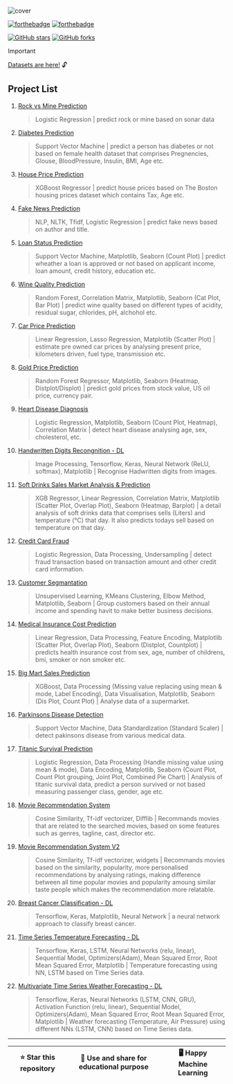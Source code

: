 <!-- ![data](assets/cover/cover.jpg) -->

![cover](https://github.com/IdealisticINTJ/ml-beginner-portfolio/assets/65449934/eafef774-5b6e-4591-acc0-7a4652d54c44)


[![forthebadge](https://forthebadge.com/images/badges/built-with-swag.svg)](https://forthebadge.com) [![forthebadge](https://forthebadge.com/images/badges/powered-by-coffee.svg)](https://forthebadge.com)

[![GitHub stars](https://img.shields.io/github/stars/IdealisticINTJ/ml-beginner-portfolio.svg?style=social)](https://github.com/IdealisticINTJ/ml-beginner-portfolio/stargazers)
[![GitHub forks](https://img.shields.io/github/forks/IdealisticINTJ/ml-beginner-portfolio?style=flat&label=Forks&color=1082c3)](https://github.com/IdealisticINTJ/ml-beginner-portfolio/forks)


> [!IMPORTANT]  
> [Datasets are here!](https://github.com/IdealisticINTJ/ml-beginner-portfolio/blob/main/datasets/dataset_info.md) 🔓

## Project List

1.  [Rock vs Mine Prediction](01-Rock-vs-Mine-Prediction/Rock_vs_Mine_Prediction.ipynb)
    > Logistic Regression | predict rock or mine based on sonar data
2.  [Diabetes Prediction](02-Diabetes-Prediction/Diabetes_Prediction.ipynb)
    > Support Vector Machine | predict a person has diabetes or not based on female health dataset that comprises Pregnencies, Glouse, BloodPressure, Insulin, BMI, Age etc.
3.  [House Price Prediction](03-House-Price-Prediction/House_Price_Prediction.ipynb)
    > XGBoost Regressor | predict house prices based on The Boston housing prices dataset which contains Tax, Age etc.
4.  [Fake News Prediction](04-Fake-News-Prediction/Fake_News_Prediction.ipynb)
    > NLP, NLTK, Tfidf, Logistic Regression | predict fake news based on author and title.
5.  [Loan Status Prediction](05-Loan-Status-Prediction/Loan_Status_Prediction.ipynb)
    > Support Vector Machine, Matplotlib, Seaborn (Count Plot) | predict wheather a loan is approved or not based on applicant income, loan amount, credit history, education etc.
6.  [Wine Quality Prediction](06-Wine-Quality-Prediction/Wine_Quality_Prediction.ipynb)
    > Random Forest, Correlation Matrix, Matplotlib, Seaborn (Cat Plot, Bar Plot) | predict wine quality based on different types of acidity, residual sugar, chlorides, pH, alchohol etc.
7.  [Car Price Prediction](07-Car-Price-Prediction/Car_Price_Prediction.ipynb)
    > Linear Regression, Lasso Regression, Matplotlib (Scatter Plot) | estimate pre owned car prices by analysing present price, kilometers driven, fuel type, transmission etc.
8.  [Gold Price Prediction](08-Gold-Price-Prediction/Gold_Price_Prediction.ipynb)
    > Random Forest Regressor, Matplotlib, Seaborn (Heatmap, Distplot/Displot) | predict gold prices from stock value, US oil price, currency pair.
9.  [Heart Disease Diagnosis](09-Heart-Disease-Detection/Heart_Disease_Detection.ipynb)
    > Logistic Regression, Matplotlib, Seaborn (Count Plot, Heatmap), Correlation Matrix | detect heart disease analysing age, sex, cholesterol, etc.
10. [Handwritten Digits Recongnition - DL](10-DL-Handwritten-Digit-Recognition/Handwritten_Digit_Recognition.ipynb)
    > Image Processing, Tensorflow, Keras, Neural Network (ReLU, softmax), Matplotlib | Recognise Hadwritten digits from images.
11. [Soft Drinks Sales Market Analysis & Prediction](11-Soft-Drinks-Sales-Market-Analysis-and-Prediction/Soft_drinks_Sales_Market_Analysis_and_Prediction_final.ipynb)
    > XGB Regressor, Linear Regression, Correlation Matrix, Matplotlib (Scatter Plot, Overlap Plot), Seaborn (Heatmap, Barplot) | a detail analysis of soft drinks data that comprises sells (Liters) and temperature (&deg;C) that day. It also predicts todays sell based on temperature on that day.
12. [Credit Card Fraud](12-Credit-Card-Fraud-Detection/Credit_Card_Fraud_Detection.ipynb)
    > Logistic Regression, Data Processing, Undersampling | detect fraud transaction based on transaction amount and other credit card information.
13. [Customer Segmantation](13-Customer-Segmentation/Customer_Segmentation.ipynb)
    > Unsupervised Learning, KMeans Clustering, Elbow Method, Matplotlib, Seaborn | Group customers based on their annual income and spending havit to make better business decisions.
14. [Medical Insurance Cost Prediction](14-Medical-Insurance-Cost-Prediction/Medical_Insurance_Cost_Prediction.ipynb)
    > Linear Regression, Data Processing, Feature Encoding, Matplotlib (Scatter Plot, Overlap Plot), Seaborn (Distplot, Countplot) | predicts health insurance cost from sex, age, number of childrens, bmi, smoker or non smoker etc.
15. [Big Mart Sales Prediction](15-Big-Mart-Sales-Prediction/Supermarket_Sales_Prediction.ipynb)
    > XGBoost, Data Processing (Missing value replacing using mean & mode, Label Encoding), Data Visualisation, Matplotlib, Seaborn (Dis Plot, Count Plot) | Analyse data of a supermarket.
16. [Parkinsons Disease Detection](16-Parkinsons-Disease-Detection/Parkinsons_Disease_Detection.ipynb)
    > Support Vector Machine, Data Standardization (Standard Scaler) | detect pakinsons disease from various medical data.
17. [Titanic Survival Prediction](17-Titanic-Survival-Prediction/Titanic_Survival_Prediction.ipynb)
    > Logistic Regression, Data Processing (Handle missing value using mean & mode), Data Encoding, Matplotlib, Seaborn (Count Plot, Count Plot grouping, Joint Plot, Combined Pie Chart) | Analysis of titanic survival data, predict a person survived or not based measuring passenger class, gender, age etc.
18. [Movie Recommendation System](18-Movie-Recommendation-System/Movie_Recommendation_System.ipynb)
    > Cosine Similarity, Tf-idf vectorizer, Difflib | Recommands movies that are related to the searched movies, based on some features such as genres, tagline, cast, director etc.
19. [Movie Recommendation System V2](19-Movie-Recommendation-System-V2/Movie_Recommendation_System_V2.ipynb)
    > Cosine Similarity, Tf-idf vectorizer, widgets | Recommands movies based on the similarity, popularity, more personalised recommendations by analysing ratings, making difference between all time popular movies and popularity amoung similar taste people which makes the recommendation more relatable.
20. [Breast Cancer Classification - DL](20-DL-Breast-Cancer-Classification/Breast_Cancer_Classification_with_NN.ipynb)
    > Tensorflow, Keras, Matplotlib, Neural Network | a neural network approach to classify breast cancer.
21. [Time Series Temperature Forecasting - DL](21-DL-Time-Series-Temperature-Forecasting/Time_Series_Temperature_Forcasting.ipynb)
    > Tensorflow, Keras, LSTM, Neural Networks (relu, linear), Sequential Model, Optimizers(Adam), Mean Squared Error, Root Mean Squared Error, Matplotlib | Temperature forecasting using NN, LSTM based on Time Series data.
22. [Multivariate Time Series Weather Forecasting - DL](22-DL-Multivariate-Time-Series-Weather-Forecasting/Multivariate_Time_Series_Weather_Forecasting.ipynb)
    > Tensorflow, Keras, Neural Networks (LSTM, CNN, GRU), Activation Function (relu, linear), Sequential Model, Optimizers(Adam), Mean Squared Error, Root Mean Squared Error, Matplotlib | Weather forecasting (Temperature, Air Pressure) using different NNs (LSTM, CNN) based on Time Series data.

---

| ⭐ Star this repository | 🎁 Use and share for educational purpose | 🖥️ Happy Machine Learning |
| :---------------------: | :--------------------------------------: | ------------------------- |
